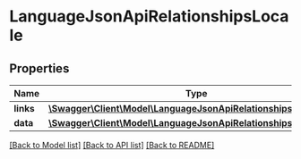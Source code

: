 # LanguageJsonApiRelationshipsLocale

## Properties
Name | Type | Description | Notes
------------ | ------------- | ------------- | -------------
**links** | [**\Swagger\Client\Model\LanguageJsonApiRelationshipsLocaleLinks**](LanguageJsonApiRelationshipsLocaleLinks.md) |  | [optional] 
**data** | [**\Swagger\Client\Model\LanguageJsonApiRelationshipsLocaleData**](LanguageJsonApiRelationshipsLocaleData.md) |  | [optional] 

[[Back to Model list]](../../README.md#documentation-for-models) [[Back to API list]](../../README.md#documentation-for-api-endpoints) [[Back to README]](../../README.md)

